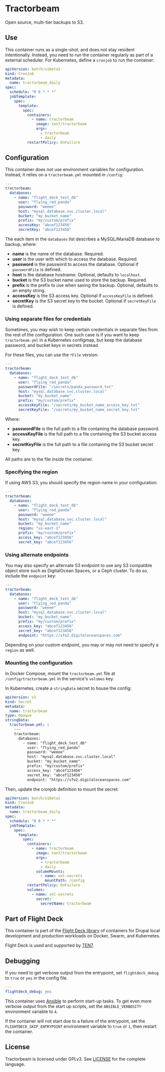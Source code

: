 # Tractorbeam

Open source, multi-tier backups to S3.

## Use

This container runs as a single-shot, and does not stay resident intentionally. Instead, you need to run the container regularly as part of a external scheduler. For Kubernetes, define a `cronjob` to run the container:

```yaml
apiVersion: batch/v1beta1
kind: CronJob
metadata:
  name: tractorbeam_daily
spec:
  schedule: "0 0 * * *"
  jobTemplate:
    spec:
      template:
        spec:
          containers:
            - name: tractorbeam
              image: ten7/tractorbeam
              args:
                - tractorbeam
                - daily
          restartPolicy: OnFailure
```

## Configuration

This container does not use environment variables for configuration. Instead, it relies on a `tractorbeam.yml` mounted in `/config`:

```yaml
---
tractorbeam:
  databases:
    - name: "flight_deck_test_db"
      user: "flying_red_panda"
      password: "weeee"
      host: "mysql.database.svc.cluster.local"
      bucket: "my_bucket_name"
      prefix: "my/custom/prefix"
      accessKey: "abcef123456"
      secretKey: "abcef123456"
```

The each item in the `databases` list describes a MySQL/MariaDB database to backup, where:

* **name** is the name of the database. Required.
* **user** is the user with which to access the database. Required.
* **password** is the password to access the database. Optional if `passwordFile` is defined.
* **host** is the database hostname. Optional, defaults to `localhost`.
* **bucket** is the S3 bucket name used to store the backup. Required.
* **prefix** is the prefix to use when saving the backup. Optional, defaults to an empty string.
* **accessKey** is the S3 access key. Optional if `accessKeyFile` is defined.
* **secretKey** is the S3 secret key to the bucket. Optional if `secretKeyFile` is defined.

### Using separate files for credentials

Sometimes, you may wish to keep certain credentials in separate files from the rest of the configuration. One such case is if you want to keep `tractorbeam.yml` in a Kubernetes configmap, but keep the database password, and bucket keys in secrets instead.

For these files, you can use the `*File` version:

```yaml
---
tractorbeam:
  databases:
    - name: "flight_deck_test_db"
      user: "flying_red_panda"
      passwordFile: "/secrets/panda_password.txt"
      host: "mysql.database.svc.cluster.local"
      bucket: "my_bucket_name"
      prefix: "my/custom/prefix"
      accessKeyFile: "/secrets/my_bucket_name_access_key.txt"
      secretKeyFile: "/secrets/my_bucket_name_secret_key.txt"
```

Where:

* **passwordFile** is the full path to a file containing the database password.
* **accessKeyFile** is the full path to a file containing the S3 bucket access key.
* **secretKeyFile** is the full path to a file containing the S3 bucket secret key.

All paths are to the file *inside* the container.

### Specifying the region

If using AWS S3, you should specify the region name in your configuration:

```yaml
---
tractorbeam:
  databases:
    - name: "flight_deck_test_db"
      user: "flying_red_panda"
      password: "weeee"
      host: "mysql.database.svc.cluster.local"
      bucket: "my_bucket_name"
      region: "us-east-1"
      prefix: "my/custom/prefix"
      access_key: "abcef123456"
      secret_key: "abcef123456"
```

### Using alternate endpoints

You may also specify an alternate S3 endpoint to use any S3 compatible object store such as DigitalOcean Spaces, or a Ceph cluster. To do so, include the `endpoint` key:

```yaml
---
tractorbeam:
  databases:
    - name: "flight_deck_test_db"
      user: "flying_red_panda"
      password: "weeee"
      host: "mysql.database.svc.cluster.local"
      bucket: "my_bucket_name"
      prefix: "my/custom/prefix"
      access_key: "abcef123456"
      secret_key: "abcef123456"
      endpoint: "https://sfo2.digitaloceanspaces.com"
```

Depending on your custom endpoint, you may or may not need to specify a `region` as well.

### Mounting the configuration

In Docker Compose, mount the `tractorbeam.yml` file at `/config/tractorbeam.yml` in the service's `volumes` key.

In Kubernetes, create a `stringData` secret to house the config:

```yaml
apiVersion: v1
kind: Secret
metadata:
  name: tractorbeam
type: Opaque
stringData:
  tractorbeam.yml: |
    ---
    tractorbeam:
      databases:
        - name: "flight_deck_test_db"
          user: "flying_red_panda"
          password: "weeee"
          host: "mysql.database.svc.cluster.local"
          bucket: "my_bucket_name"
          prefix: "my/custom/prefix"
          access_key: "abcef123456"
          secret_key: "abcef123456"
          endpoint: "https://sfo2.digitaloceanspaces.com"
```

Then, update the cronjob definition to mount the secret:

```yaml
apiVersion: batch/v1beta1
kind: CronJob
metadata:
  name: tractorbeam_daily
spec:
  schedule: "0 0 * * *"
  jobTemplate:
    spec:
      template:
        spec:
          containers:
            - name: tractorbeam
              image: ten7/tractorbeam
              args:
                - tractorbeam
                - daily
              volumeMounts:
                - name: vol-secrets
                  mountPath: /config
          restartPolicy: OnFailure
          volumes:
            - name: vol-secrets
              secret:
                secretName: tractorbeam
```

## Part of Flight Deck

This container is part of the [Flight Deck library](https://github.com/ten7/flight-deck) of containers for Drupal local development and production workloads on Docker, Swarm, and Kubernetes.

Flight Deck is used and supported by [TEN7](https://ten7.com/).

## Debugging

If you need to get verbose output from the entrypoint, set `flightdeck_debug` to `true` or `yes` in the config file.

```yaml
---
flightdeck_debug: yes
```

This container uses [Ansible](https://www.ansible.com/) to perform start-up tasks. To get even more verbose output from the start up scripts, set the `ANSIBLE_VERBOSITY` environment variable to `4`.

If the container will not start due to a failure of the entrypoint, set the `FLIGHTDECK_SKIP_ENTRYPOINT` environment variable to `true` or `1`, then restart the container.

## License

Tractorbeam is licensed under GPLv3. See [LICENSE](https://raw.githubusercontent.com/ten7/flight-deck/master/LICENSE) for the complete language.
